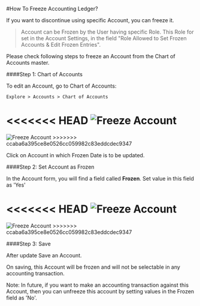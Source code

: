 #How To Freeze Accounting Ledger?

If you want to discontinue using specific Account, you can freeze it.

>Account can be Frozen by the User having specific Role. This Role for set in the Account Settings, in the field "Role Allowed to Set Frozen Accounts & Edit Frozen Entries".

Please check following steps to freeze an Account from the Chart of Accounts master.

####Step 1: Chart of Accounts

To edit an Account, go to Chart of Accounts:

`Explore > Accounts > Chart of Accounts`

<<<<<<< HEAD
<img class="screenshot" alt="Freeze Account" src="/docs/assets/img/articles/freeze-account-1.png">
=======
<img class="screenshot" alt="Freeze Account" src="{{docs_base_url}}/assets/img/articles/freeze-account-1.png">
>>>>>>> ccaba6a395ce8e0526cc059982c83eddcdec9347

Click on Account in which Frozen Date is to be updated.

####Step 2: Set Account as Frozen

In the Account form, you will find a field called **Frozen**. Set value in this field as 'Yes'

<<<<<<< HEAD
<img class="screenshot" alt="Freeze Account" src="/docs/assets/img/articles/freeze-account-2.png">
=======
<img class="screenshot" alt="Freeze Account" src="{{docs_base_url}}/assets/img/articles/freeze-account-2.png">
>>>>>>> ccaba6a395ce8e0526cc059982c83eddcdec9347

####Step 3: Save

After update Save an Account.  

On saving, this Account will be frozen and will not be selectable in any accounting transaction.

<div class ="well"> Note: In future, if you want to make an accounting transaction against this Account, then you can unfreeze this account by setting values in the Frozen field as 'No'.</div>




<!-- markdown -->